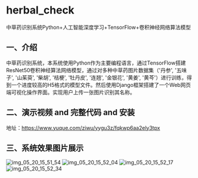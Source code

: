 # herbal_check
中草药识别系统Python+人工智能深度学习+TensorFlow+卷积神经网络算法模型

## 一、介绍
中草药识别系统，本系统使用Python作为主要编程语言，通过TensorFlow搭建ResNet50卷积神经算法网络模型，通过对多种中草药图片数据集（'丹参', '五味子', '山茱萸', '柴胡', '桔梗', '牡丹皮', '连翘', '金银花', '黄姜', '黄芩'）进行训练，得到一个进度较高的H5格式的模型文件。然后使用Django框架搭建了一个Web网页端可视化操作界面。实现用户上传一张图片识别其名称。

## 二、演示视频 and 完整代码 and 安装
地址：https://www.yuque.com/ziwu/yygu3z/fqkwp6aa2ely3tpx

## 三、系统效果图片展示
![img_05_20_15_51_54](https://github.com/molipy/herbal_check/assets/150657745/0e9942c5-9a23-4c44-a7c3-bc546be7e53a)
![img_05_20_15_52_04](https://github.com/molipy/herbal_check/assets/150657745/14edb3dc-34c4-4919-a02c-fa9547d24a1b)
![img_05_20_15_52_17](https://github.com/molipy/herbal_check/assets/150657745/44a7ad95-1bd3-46ff-8ef7-a8e3be868ad7)
![img_05_20_15_52_34](https://github.com/molipy/herbal_check/assets/150657745/ddd95c3e-e9fb-45ae-8760-35bbcf1a4fb8)
